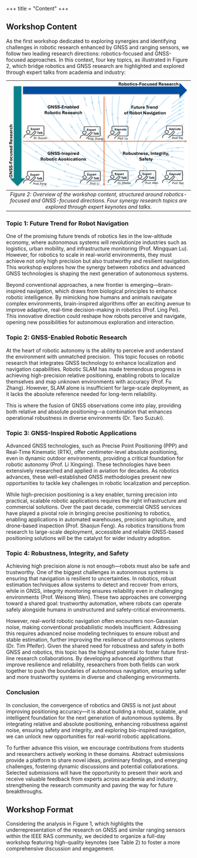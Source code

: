+++
title = "Content"
+++


## Workshop Content

As the first workshop dedicated to exploring synergies and identifying challenges in robotic research enhanced by GNSS and ranging sensors, we follow two leading research directions: robotics-focused and GNSS-focused approaches. In this context, four key topics, as illustrated in Figure 2, which bridge robotics and GNSS research are highlighted and explored through expert talks from academia and industry:


| ![](content.png) | 
|:--:| 
| *Figure 2: Overview of the workshop content, structured around robotics-focused and GNSS-focused directions. Four synergy research topics are explored through expert keynotes and talks.* |

### Topic 1: Future Trend for Robot Navigation

One of the promising future trends of robotics lies in the low-altitude economy, where autonomous systems will revolutionize industries such as logistics, urban mobility, and infrastructure monitoring (Prof. Mingquan Lu). However, for robotics to scale in real-world environments, they must achieve not only high precision but also trustworthy and resilient navigation. This workshop explores how the synergy between robotics and advanced GNSS technologies is shaping the next generation of autonomous systems. 

Beyond conventional approaches, a new frontier is emerging—brain-inspired navigation, which draws from biological principles to enhance robotic intelligence. By mimicking how humans and animals navigate complex environments, brain-inspired algorithms offer an exciting avenue to improve adaptive, real-time decision-making in robotics (Prof. Ling Pei). This innovative direction could reshape how robots perceive and navigate, opening new possibilities for autonomous exploration and interaction.

### Topic 2: GNSS-Enabled Robotic Research
At the heart of robotic autonomy is the ability to perceive and understand the environment with unmatched precision.  This topic focuses on robotic research that integrates GNSS technology to enhance localization and navigation capabilities. Robotic SLAM has made tremendous progress in achieving high-precision relative positioning, enabling robots to localize themselves and map unknown environments with accuracy (Prof. Fu Zhang). However, SLAM alone is insufficient for large-scale deployment, as it lacks the absolute reference needed for long-term reliability.

This is where the fusion of GNSS observations come into play, providing both relative and absolute positioning—a combination that enhances operational robustness in diverse environments (Dr. Taro Suzuki).

### Topic 3: GNSS-Inspired Robotic Applications

Advanced GNSS technologies, such as Precise Point Positioning (PPP) and Real-Time Kinematic (RTK), offer centimeter-level absolute positioning, even in dynamic outdoor environments, providing a critical foundation for robotic autonomy (Prof. Li Xingxing). These technologies have been extensively researched and applied in aviation for decades. As robotics advances, these well-established GNSS methodologies present new opportunities to tackle key challenges in robotic localization and perception.

While high-precision positioning is a key enabler, turning precision into practical, scalable robotic applications requires the right infrastructure and commercial solutions. Over the past decade, commercial GNSS services have played a pivotal role in bringing precise positioning to robotics, enabling applications in automated warehouses, precision agriculture, and drone-based inspection (Prof. Shaojun Feng). As robotics transitions from research to large-scale deployment, accessible and reliable GNSS-based positioning solutions will be the catalyst for wider industry adoption.

### Topic 4: Robustness, Integrity, and Safety

Achieving high precision alone is not enough—robots must also be safe and trustworthy. One of the biggest challenges in autonomous systems is ensuring that navigation is resilient to uncertainties. In robotics, robust estimation techniques allow systems to detect and recover from errors, while in GNSS, integrity monitoring ensures reliability even in challenging environments (Prof. Weisong Wen). These two approaches are converging toward a shared goal: trustworthy automation, where robots can operate safely alongside humans in unstructured and safety-critical environments.

However, real-world robotic navigation often encounters non-Gaussian noise, making conventional probabilistic models insufficient. Addressing this requires advanced noise modeling techniques to ensure robust and stable estimation, further improving the resilience of autonomous systems (Dr. Tim Pfeifer). Given the shared need for robustness and safety in both GNSS and robotics, this topic has the highest potential to foster future first-line research collaborations. By developing advanced algorithms that improve resilience and reliability, researchers from both fields can work together to push the boundaries of autonomous navigation, ensuring safer and more trustworthy systems in diverse and challenging environments.

### Conclusion

In conclusion, the convergence of robotics and GNSS is not just about improving positioning accuracy—it is about building a robust, scalable, and intelligent foundation for the next generation of autonomous systems. By integrating relative and absolute positioning, enhancing robustness against noise, ensuring safety and integrity, and exploring bio-inspired navigation, we can unlock new opportunities for real-world robotic applications.

To further advance this vision, we encourage contributions from students and researchers actively working in these domains. Abstract submissions provide a platform to share novel ideas, preliminary findings, and emerging challenges, fostering dynamic discussions and potential collaborations. Selected submissions will have the opportunity to present their work and receive valuable feedback from experts across academia and industry, strengthening the research community and paving the way for future breakthroughs.

## Workshop Format

Considering the analysis in Figure 1, which highlights the underrepresentation of the research on GNSS and similar ranging sensors within the IEEE RAS community, we decided to organize a full-day workshop featuring high-quality keynotes (see Table 2) to foster a more comprehensive discussion and engagement.